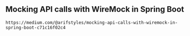 ## Mocking API calls with WireMock in Spring Boot ##

    https://medium.com/@arifstyles/mocking-api-calls-with-wiremock-in-spring-boot-c71c16f02c4


